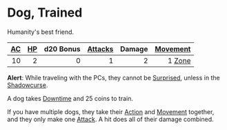 # Dog, Trained

Humanity's best friend.

| [AC](../../../Player%20Characters/Derived%20Statistics/Armor%20Class.md) | [HP](../../../Player%20Characters/Point%20Pools/Health%20Points.md) | d20 Bonus | [Attacks](../../../Game%20Procedures/Combat/Attack.md) | Damage |      [Movement](../../../Game%20Procedures/Combat/Movement.md) |
| -----------------------------------------------------------------------: | ------------------------------------------------------------------: | --------: | -----------------------------------------------------: | -----: | -------------------------------------------------------------: |
|                                                                       10 |                                                                   2 |         0 |                                                      1 |      2 | 1 [Zone](../../../Game%20Procedures/Core%20Procedures/Zone.md) |

**Alert**: While traveling with the PCs, they cannot be [Surprised](../../../Game%20Procedures/Conditions/Surprised.md), unless in the [Shadowcurse](../../../Game%20Procedures/Hazards/Shadowcurse.md).

A dog takes [Downtime](../../../Game%20Procedures/Exploration/Downtime.md) and 25 coins to train.

If you have multiple dogs, they take their [Action](../../../Game%20Procedures/Core%20Procedures/Action.md) and [Movement](../../../Game%20Procedures/Combat/Movement.md) together, and they only make one [Attack](../../../Game%20Procedures/Combat/Attack.md). A hit does all of their damage combined.
